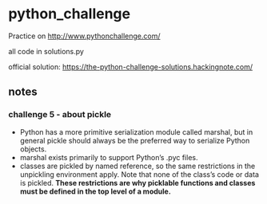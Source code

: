 # python_challenge
Practice on http://www.pythonchallenge.com/

all code in solutions.py

official solution: https://the-python-challenge-solutions.hackingnote.com/

## notes

### challenge 5 - about pickle
* Python has a more primitive serialization module called marshal, but in general pickle should always be the preferred way to serialize Python objects. 
* marshal exists primarily to support Python’s .pyc files.
* classes are pickled by named reference, so the same restrictions in the unpickling environment apply. Note that none of the class’s code or data is pickled. **These restrictions are why picklable functions and classes must be defined in the top level of a module.**
